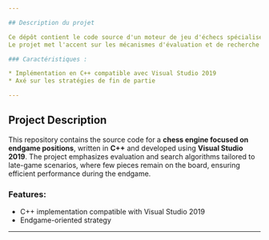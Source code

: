 ```yaml
---

## Description du projet

Ce dépôt contient le code source d'un moteur de jeu d'échecs spécialisé dans les positions de **fin de partie**, développé en **C++** avec **Visual Studio 2019**.
Le projet met l'accent sur les mécanismes d'évaluation et de recherche adaptés aux scénarios où peu de pièces restent sur l’échiquier, permettant des performances optimisées en phase finale du jeu.

### Caractéristiques :

* Implémentation en C++ compatible avec Visual Studio 2019
* Axé sur les stratégies de fin de partie

---
```


##  Project Description

This repository contains the source code for a **chess engine focused on endgame positions**, written in **C++** and developed using **Visual Studio 2019**.
The project emphasizes evaluation and search algorithms tailored to late-game scenarios, where few pieces remain on the board, ensuring efficient performance during the endgame.

### Features:

* C++ implementation compatible with Visual Studio 2019
* Endgame-oriented strategy
---
